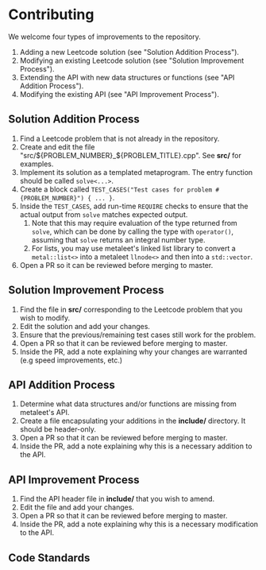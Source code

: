 # Contributing

We welcome four types of improvements to the repository.

1. Adding a new Leetcode solution (see "Solution Addition Process").
2. Modifying an existing Leetcode solution (see "Solution Improvement Process").
3. Extending the API with new data structures or functions (see "API Addition Process").
4. Modifying the existing API (see "API Improvement Process"). 

## Solution Addition Process

1. Find a Leetcode problem that is not already in the repository.
2. Create and edit the file "src/${PROBLEM_NUMBER}_${PROBLEM_TITLE}.cpp". See **src/** for examples.
3. Implement its solution as a templated metaprogram. The entry function should be called `solve<...>`.
4. Create a block called `TEST_CASES("Test cases for problem #{PROBLEM_NUMBER}") { ... }`.
5. Inside the `TEST_CASES`, add run-time `REQUIRE` checks to ensure that the actual output
from `solve` matches expected output. 
    1. Note that this may require evaluation of the type
    returned from `solve`, which can be done by calling the type with `operator()`, assuming
    that `solve` returns an integral number type. 
    2. For lists, you may use metaleet's linked list
    library to convert a `metal::list<>` into a metaleet `llnode<>` and then into a `std::vector`.
6. Open a PR so it can be reviewed before merging to master.

## Solution Improvement Process

1. Find the file in **src/** corresponding to the Leetcode problem that you wish to modify.
2. Edit the solution and add your changes.
3. Ensure that the previous/remaining test cases still work for the problem. 
4. Open a PR so that it can be reviewed before merging to master. 
5. Inside the PR, add a note explaining why your changes are warranted 
(e.g speed improvements, etc.)

## API Addition Process

1. Determine what data structures and/or functions are missing from metaleet's API.
2. Create a file encapsulating your additions in the **include/** directory. It should be header-only.
3. Open a PR so that it can be reviewed before merging to master.
4. Inside the PR, add a note explaining why this is a necessary addition to the API.

## API Improvement Process

1. Find the API header file in **include/** that you wish to amend.
2. Edit the file and add your changes.
3. Open a PR so that it can be reviewed before merging to master.
4. Inside the PR, add a note explaining why this is a necessary modification to the API.

## Code Standards 


